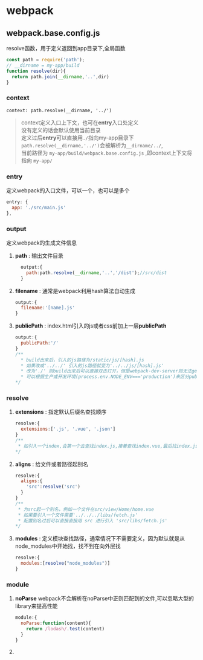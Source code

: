 # webpack

## webpack.base.config.js

resolve函数，用于定义返回到app目录下,全局函数

```javascript
const path = require('path');
// __dirname = my-app/build
function resolve(dir){
  return path.join(__dirname,'..',dir)
}
```

### context

`context: path.resolve(__dirname, '../')`
  > context定义入口上下文，也可在**entry**入口处定义  
  > 没有定义的话会默认使用当前目录  
  > 定义过后**entry**可以直接用`./`指向my-app目录下  
  > `path.resolve(__dirname,'../')`会被解析为`__dirname/../`,  
  > 当前路径为 `my-app/build/webpack.base.config.js` ,即context上下文将指向 `my-app/`  

### entry

  定义webpack的入口文件，可以一个，也可以是多个

  ```javascript
  entry: {
    app: './src/main.js'
  },
  ```

### output

定义webpack的生成文件信息

1. **path** : 输出文件目录

    ```javascript
      output:{
        path:path.resolve(__dirname,'..','/dist');//src/dist
      }
    ```

2. **filename** : 通常是webpack利用hash算法自动生成

      ```javascript
      output:{
        filename:'[name].js'
      }
      ```

3. **publicPath** : index.html引入的js或者css前加上一层**publicPath**

      ```javascript
      output:{
        publicPath:'/'
      }
      /**
        * build出来后，引入的js路径为/static/js/[hash].js
        * 如果改成'../../' 引入的js路径就变为'../../js/[hash].js'
        * 改为'./' 则build出来后可以直接双击打开，但是webpack-dev-server则无法get到文件，服务器上也无法找到文件
        * 可以根据生产或开发环境(process.env.NODE_ENV==='production')来区分publicPath
      */
      ```

### resolve

1. **extensions** : 指定默认后缀名查找顺序

    ```javascript
    resolve:{
      extensions:['.js', '.vue', '.json']
    }
    /**
     * 如引入一个index,会第一个去查找index.js,接着查找index.vue,最后找index.json
    */
    ```

2. **aligns** : 给文件或者路径起别名

    ```javascript
    resolve:{
      aligns:{
        'src':resolve('src')
      }
    }
    /**
     * 为src起一个别名，例如一个文件在src/view/Home/home.vue
     * 如果要引入一个文件需要'../../../libs/fetch.js'
     * 配置别名过后可以直接直接用 src 进行引入 'src/libs/fetch.js'
    */
    ```

3. **modules** : 定义模块查找路径，通常情况下不需要定义，因为默认就是从node_modules中开始找，找不到在向外层找

    ```javascript
    resolve:{
      modules:[resolve("node_modules")]
    }
    ```

### module

1. **noParse**
webpack不会解析在noParse中正则匹配到的文件,可以忽略大型的library来提高性能

    ```javascript
    module:{
      noParse:function(content){
        return /lodash/.test(content)
      }
    }
    ```

2. 
